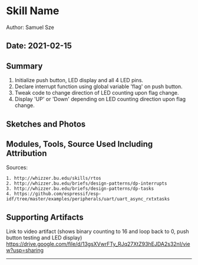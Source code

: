#  Skill Name

Author: Samuel Sze  

Date: 2021-02-15
-----

## Summary
1. Initialize push button, LED display and all 4 LED pins. 
2. Declare interrupt function using global variable 'flag' on push button. 
3. Tweak code to change direction of LED counting upon flag change. 
4. Display 'UP' or 'Down' depending on LED counting direction upon flag change. 

## Sketches and Photos


## Modules, Tools, Source Used Including Attribution
Sources:

    1. http://whizzer.bu.edu/skills/rtos
    2. http://whizzer.bu.edu/briefs/design-patterns/dp-interrupts
    3. http://whizzer.bu.edu/briefs/design-patterns/dp-tasks
    4. https://github.com/espressif/esp-idf/tree/master/examples/peripherals/uart/uart_async_rxtxtasks

## Supporting Artifacts
Link to video artifact (shows binary counting to 16 and loop back to 0, push button testing and LED display)
https://drive.google.com/file/d/13gsXVwrFTy_RJq27XtZ93hEJDA2s32nI/view?usp=sharing

-----
